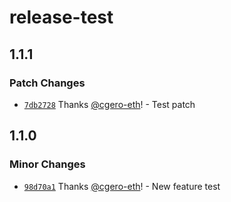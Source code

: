 # release-test

## 1.1.1

### Patch Changes

- [`7db2728`](https://github.com/cgero-eth/release-test/commit/7db27283a63670778b55b18b97a96df2a48966d9) Thanks [@cgero-eth](https://github.com/cgero-eth)! - Test patch

## 1.1.0

### Minor Changes

- [`98d70a1`](https://github.com/cgero-eth/release-test/commit/98d70a17b4a60ff36b681b3a96fbf99ded4df3b1) Thanks [@cgero-eth](https://github.com/cgero-eth)! - New feature test
